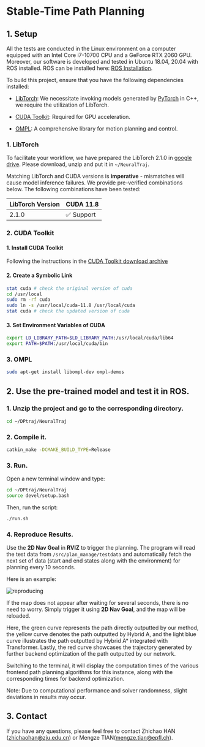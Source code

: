 # Stable-Time Path Planning

## 1. Setup

All the tests are conducted in the Linux environment on a computer equipped with an Intel Core i7-10700 CPU and a GeForce RTX 2060 GPU.
Moreover, our software is developed and tested in Ubuntu 18.04, 20.04 with ROS installed.
ROS can be installed here: [ROS Installation](http://wiki.ros.org/ROS/Installation).

To build this project, ensure that you have the following dependencies installed:&#x20;

- [LibTorch](https://pytorch.org/): We necessitate invoking models generated by [PyTorch](https://pytorch.org/get-started/locally/) in C++, we require the utilization of LibTorch.

- [CUDA Toolkit](https://developer.nvidia.com/cuda-toolkit): Required for GPU acceleration.

- [OMPL](https://ompl.kavrakilab.org/): A comprehensive library for motion planning and control.


### 1. LibTorch

To facilitate your workflow, we have prepared the LibTorch 2.1.0 in [google drive](https://drive.google.com/file/d/1sW9OpkZalEzB3llRwt9eR9m20yW2g5IC/view?usp=drive_link).
Please download, unzip and put it in `~/NeuralTraj`.


Matching LibTorch and CUDA versions is **imperative** - mismatches will cause model inference failures. We provide pre-verified combinations below.
The following combinations have been tested:

<div align="center">

| LibTorch Version | CUDA 11.8       |
|-----------------|-----------------|
| 2.1.0            | ✅ Support      |

</div>

### 2. CUDA Toolkit
#### 1. Install CUDA Toolkit
Following the instructions in the [CUDA Toolkit download archive](https://developer.nvidia.com/cuda-11-8-0-download-archive)

#### 2. Create a Symbolic Link

   ```bash
   stat cuda # check the original version of cuda
   cd /usr/local
   sudo rm -rf cuda
   sudo ln -s /usr/local/cuda-11.8 /usr/local/cuda
   stat cuda # check the updated version of cuda
   ```

#### 3. Set Environment Variables of CUDA

   ```bash
   export LD_LIBRARY_PATH=$LD_LIBRARY_PATH:/usr/local/cuda/lib64
   export PATH=$PATH:/usr/local/cuda/bin
   ```

### 3. OMPL

   ```bash
   sudo apt-get install libompl-dev ompl-demos
   ```

## 2. Use the pre-trained model and test it in ROS.

### 1. Unzip the project and go to the corresponding directory.

   ```bash
   cd ~/DPtraj/NeuralTraj
   ```

### 2. Compile it.

   ```bash
   catkin_make -DCMAKE_BUILD_TYPE=Release
   ```
   
### 3. Run.

   Open a new terminal window and type:

   ```bash
   cd ~/DPtraj/NeuralTraj
   source devel/setup.bash
   ```

   Then, run the script:

   ```bash
   ./run.sh 
   ```

### 4. Reproduce Results.

Use the **2D Nav Goal** in **RVIZ** to trigger the planning. The program will read the test data from `/src/plan_manage/testdata` and 	automatically fetch the next set of data (start and end states along with the environment) for planning every 10 seconds.

​Here is an example:

![reproducing](figs/reproducing.gif)

​If the map does not appear after waiting for several seconds, there is no need to worry. Simply trigger it using **2D Nav Goal**, and the map will be reloaded.

​Here, the green curve represents the path directly outputted by our method, the yellow curve denotes the path outputted by Hybrid A, and the light blue curve illustrates the path outputted by Hybrid A* integrated with Transformer. Lastly, the red curve showcases the trajectory generated by further backend optimization of the path outputted by our network. 

​Switching to the terminal, it will display the computation times of the various frontend path planning algorithms for this instance, along with the corresponding times for backend optimization.

​Note: Due to computational performance and solver randomness, slight deviations in results may occur.

## 3. Contact

If you have any questions, please feel free to contact Zhichao HAN (<zhichaohan@zju.edu.cn>) or Mengze TIAN(<mengze.tian@epfl.ch>).
